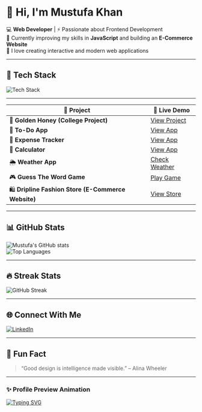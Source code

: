 # 👋 Hi, I'm Mustufa Khan  

💻 **Web Developer** | ⚡ Passionate about Frontend Development  
🌱 Currently improving my skills in **JavaScript** and building an **E-Commerce Website**  
🚀 I love creating interactive and modern web applications  

---

## 🧰 Tech Stack  
<img src="https://skillicons.dev/icons?i=html,css,js,bootstrap,github,vscode" alt="Tech Stack" />

---

| 🧩 Project                                          | 🔗 Live Demo                                                          |
| --------------------------------------------------- | --------------------------------------------------------------------- |
| 🍯 **Golden Honey (College Project)**               | [View Project](https://golden-honey.netlify.app/)                     |
| 📝 **To-Do App**                                    | [View App](https://todo-app-26-9-2025.netlify.app/)                   |
| 💸 **Expense Tracker**                              | [View App](https://expense-tracker-application-27-09-25.netlify.app/) |
| 🧮 **Calculator**                                   | [View App](https://calculater-24-9-2025.netlify.app/)                 |
| 🌦️ **Weather App**                                 | [Check Weather](https://weather-app-23-10-2025.netlify.app/)          |
| 🎮 **Guess The Word Game**                          | [Play Game](https://guess-the-word-game-16-10-2025.netlify.app/)      |
| 🛍️ **Dripline Fashion Store (E-Commerce Website)** | [View Store](https://dripline-fashion-store-04-10-2025.netlify.app/)  |

---

## 📊 GitHub Stats  

![Mustufa's GitHub stats](https://github-readme-stats.vercel.app/api?username=M-Mustufa-Khan&show_icons=true&theme=tokyonight&hide_border=true&border_radius=10)  
![Top Languages](https://github-readme-stats.vercel.app/api/top-langs/?username=M-Mustufa-Khan&layout=compact&theme=tokyonight&hide_border=true&border_radius=10)

---

## 🔥 Streak Stats  
![GitHub Streak](https://streak-stats.demolab.com/?user=M-Mustufa-Khan&theme=tokyonight&hide_border=true&border_radius=10)

---

## 🌐 Connect With Me  
[![LinkedIn](https://img.shields.io/badge/LinkedIn-blue?logo=linkedin&logoColor=white)]([https://www.linkedin.com](https://www.linkedin.com/in/mustufa-khan-87346b333/))  

---

## 💬 Fun Fact  
> “Good design is intelligence made visible.” – Alina Wheeler  

---

### ✨ Profile Preview Animation  
[![Typing SVG](https://readme-typing-svg.herokuapp.com?size=24&color=FFD700&lines=Frontend+Web+Developer;JavaScript+Learner;Building+Creative+Projects)](https://git.io/typing-svg)

